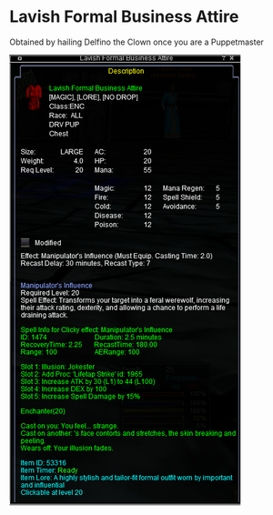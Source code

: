 <!-- TITLE: Lavish Formal Business Attire -->
<!-- SUBTITLE: A quick summary of Lavish Formal Business Attire -->

# Lavish Formal Business Attire

Obtained by hailing Delfino the Clown once you are a Puppetmaster

![Puppet Class Item](/uploads/puppetmaster/puppet-class-item.png "Puppet Class Item")